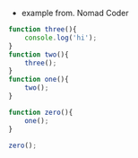 - example from. Nomad Coder
```javascript
function three(){
    console.log('hi');
}
function two(){
    three();
}
function one(){
    two();
}

function zero(){
    one();
}

zero();
```

